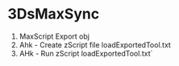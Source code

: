 # 3DsMaxSync



1. MaxScript Export obj
2. Ahk - Create zScript file loadExportedTool.txt
3. AHk - Run zScript loadExportedTool.txt`